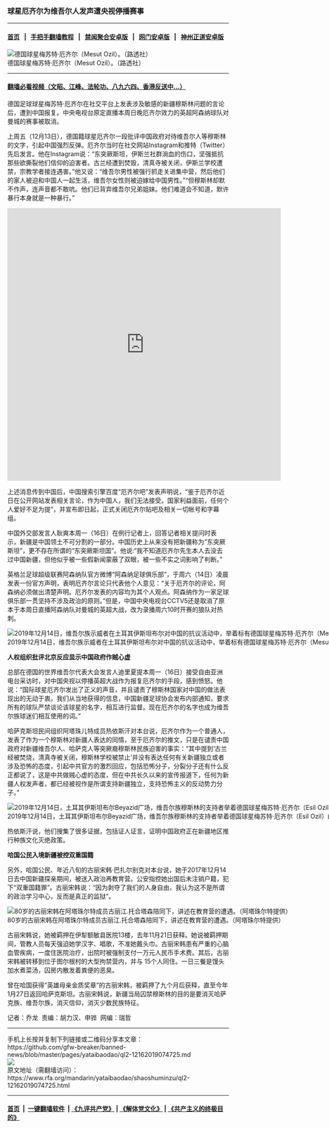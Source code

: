 ### 球星厄齐尔为维吾尔人发声遭央视停播赛事
------------------------

#### [首页](https://github.com/gfw-breaker/banned-news/blob/master/README.md) &nbsp;&nbsp;|&nbsp;&nbsp; [手把手翻墙教程](https://github.com/gfw-breaker/guides/wiki) &nbsp;&nbsp;|&nbsp;&nbsp; [禁闻聚合安卓版](https://github.com/gfw-breaker/bn-android) &nbsp;&nbsp;|&nbsp;&nbsp; [网门安卓版](https://github.com/oGate2/oGate) &nbsp;&nbsp;|&nbsp;&nbsp; [神州正道安卓版](https://github.com/SzzdOgate/update) 



<div id="headerimg">
 <img alt="德国球星梅苏特·厄齐尔（Mesut Ozil）。（路透社）" src="https://www.rfa.org/mandarin/yataibaodao/shaoshuminzu/ql2-12162019074725.html/2018-08-01T211145Z_1141315178_RC12B87B2120_RTRMADP_3_SOCCER-ICC-ARS-CHE.JPG/@@images/0ccc7f9a-a2c6-4bee-9ede-02176f74329c.jpeg" title="德国球星梅苏特·厄齐尔（Mesut Ozil）。（路透社）"/>
 <div id="headerimgcontents">
  <div id="headerimgcaption">
   <span>
    德国球星梅苏特·厄齐尔（Mesut Ozil）。（路透社）
   </span>
   <!-- zoomattribute -->
  </div>
  <!-- headerimgcaption -->
 </div>
 <!-- headerimagecontents -->
</div>

<hr/>


#### [翻墙必看视频（文昭、江峰、法轮功、八九六四、香港反送中...）](https://github.com/gfw-breaker/banned-news/blob/master/pages/link3.md)

<div id="storytext">
 <div>
  <div class="slot_header">
  </div>
 </div>
 <p>
  德国足球球星梅苏特·厄齐尔在社交平台上发表涉及敏感的新疆穆斯林问题的言论后，遭到中国报复。中央电视台原定直播本周日晚厄齐尔效力的英超阿森纳球队对曼城的赛事被取消。
 </p>
 <p>
  上周五（12月13日），德国籍球星厄齐尔一段批评中国政府对待维吾尔人等穆斯林的文字，引起中国强烈反弹。厄齐尔当时在社交网站Instagram和推特（Twitter）先后发言。他在Instagram说：“东突厥斯坦，伊斯兰社群淌血的伤口，坚强抵抗那些欲撕裂他们信仰的迫害者。古兰经遭到焚毁，清真寺被关闭，伊斯兰学校遭禁，宗教学者接连遇害。”他又说：“维吾尔男性被强行抓走关进集中营，然后他们的家人被迫和中国人一起生活，维吾尔女性则被迫嫁给中国男性。”“但穆斯林却默不作声，连声音都不敢吭。他们已背弃维吾尔兄弟姐妹。他们难道会不知道，默许暴行本身就是一种暴行。”
 </p>
 <p>
 </p>
 <p>
 </p>
 <p>
  <iframe frameborder="0" height="620" scrolling="no" src="https://www.facebook.com/plugins/video.php?href=https%3A%2F%2Fwww.facebook.com%2FRFAChinese%2Fvideos%2F675657112974120%2F&amp;show_text=0&amp;width=622" width="622">
  </iframe>
 </p>
 <p>
 </p>
 <p>
  上述消息传到中国后，中国搜索引擎百度“厄齐尔吧”发表声明说，“鉴于厄齐尔近日在公开网站发表相关言论，作为中国人，我们无法接受。国家利益面前，任何个人爱好不足为提”，并宣布即日起，正式关闭厄齐尔贴吧及相关一切帐号和字幕组。
 </p>
 <p>
  中国外交部发言人耿爽本周一（16日）在例行记者上，回答记者相关提问时表示，新疆是中国领土不可分割的一部分。中国历史上从来没有把新疆称为“东突厥斯坦”，更不存在所谓的“东突厥斯坦国”。他说:“我不知道厄齐尔先生本人去没去过中国新疆，但他似乎被一些假新闻蒙蔽了双眼，被一些不实之词影响了判断。”
 </p>
 <p>
  英格兰足球超级联赛阿森纳队官方微博“阿森纳足球俱乐部”，于周六（14日）凌晨发表一份官方声明，表明厄齐尔言论只代表他个人意见：“关于厄齐尔的评论，阿森纳必须做出清楚声明。厄齐尔发表的内容均为其个人观点。阿森纳作为一家足球俱乐部一贯坚持不涉及政治的原则。”但是，中国中央电视台CCTV5还是取消了原本于本周日直播阿森纳队对曼城的英超大战，改为录播周六10时开赛的狼队对热刺。
 </p>
 <p>
 </p>
 <p>
  <div class="image-inline captioned" style="width:1500px;">
   <div style="width:1500px;">
    <img alt="2019年12月14日，维吾尔族示威者在土耳其伊斯坦布尔对中国的抗议活动中，举着标有德国球星梅苏特·厄齐尔（Mesut Ozil）的图片标语牌。（路透社）" src="https://www.rfa.org/mandarin/yataibaodao/shaoshuminzu/ql2-12162019074725.html/2019-12-14T143504Z_174342605_RC22VD9X4JUM_RTRMADP_3_ARSENAL-CHINA.JPG" title="2019年12月14日，维吾尔族示威者在土耳其伊斯坦布尔对中国的抗议活动中，举着标有德国球星梅苏特·厄齐尔（Mesut Ozil）的图片标语牌。（路透社）"/>
   </div>
   <div class="image-caption">
    <span style="width:1500px;">
     2019年12月14日，维吾尔族示威者在土耳其伊斯坦布尔对中国的抗议活动中，举着标有德国球星梅苏特·厄齐尔（Mesut Ozil）的图片标语牌。（路透社）
    </span>
    <span class="copyright">
    </span>
   </div>
  </div>
 </p>
 <p>
  <b>
   人权组织批评北京反应显示中国政府作贼心虚
  </b>
 </p>
 <p>
  总部在德国的世界维吾尔代表大会发言人迪里夏提本周一（16日）接受自由亚洲电台采访时，对中国央视以停播英超大战作为报复厄齐尔的手段，感到愤怒。他说：“国际球星厄齐尔发出了正义的声音，并且谴责了穆斯林国家对中国的做法表现出的无动于衷。我们从当地获得的信息，中国新疆足球协会发布内部通知，要求所有的球队严禁谈论该球星的名字，相互进行监督。现在厄齐尔的名字也成为维吾尔族球迷们相互使用的词。”
 </p>
 <p>
  哈萨克斯坦民间组织阿塔珠儿特成员热依斯汗对本台说，厄齐尔作为一个普通人，发表了作为一个穆斯林对新疆人表达的同情，至于厄齐尔的推文，只是在谴责中国政府对新疆维吾尔人、哈萨克人等突厥裔穆斯林民族迫害的事实：“其中提到‘古兰经被焚烧，清真寺被关闭，穆斯林学校被禁止’并没有表达任何有关新疆独立或者涉及恐怖的态度，引起中共官方的激烈回应，包括恐怖分子，分裂分子还有什么反正都说了，这是中共做贼心虚的态度，但在中共长久以来的宣传报道下，任何为新疆人权发声者，都已经被视作是所谓支持新疆独立，支持恐怖主义的反动势力分子。”
 </p>
 <p>
 </p>
 <p>
  <div class="image-inline captioned" style="width:1500px;">
   <div style="width:1500px;">
    <img alt="2019年12月14日，土耳其伊斯坦布尔Beyazid广场，维吾尔族穆斯林的支持者举着德国球星梅苏特·厄齐尔（Esil Ozil）的标语牌。（法新社）" src="https://www.rfa.org/mandarin/yataibaodao/shaoshuminzu/ql2-12162019074725.html/000_1N26PO.jpg" title="2019年12月14日，土耳其伊斯坦布尔Beyazid广场，维吾尔族穆斯林的支持者举着德国球星梅苏特·厄齐尔（Esil Ozil）的标语牌。（法新社）"/>
   </div>
   <div class="image-caption">
    <span style="width:1500px;">
     2019年12月14日，土耳其伊斯坦布尔Beyazid广场，维吾尔族穆斯林的支持者举着德国球星梅苏特·厄齐尔（Esil Ozil）的标语牌。（法新社）
    </span>
    <span class="copyright">
    </span>
   </div>
  </div>
 </p>
 <p>
  热依斯汗说，他们搜集了很多证据，包括证人证言，证明中国政府正在新疆地区推行种族文化灭绝政策。
 </p>
 <p>
  <b>
   哈国公民入境新疆被控双重国籍
  </b>
 </p>
 <p>
  另外，哈国公民、年近八旬的古丽宋韩·巴扎尔别克对本台说，她于2017年12月14日去中国新疆探亲期间，被送入政治再教育营。公安指控她出国后未注销户籍，犯下“双重国籍罪”。古丽宋韩说：“因为剥夺了我们的人身自由，我认为这不是所谓的政治学习中心，反而是真正的监狱”。
 </p>
 <p>
 </p>
 <p>
  <div class="image-inline captioned" style="width:809px;">
   <div style="width:809px;">
    <img alt="80岁的古丽宋韩在阿塔珠尔特成员古丽江.托合塔森陪同下，讲述在教育营的遭遇。（阿塔珠尔特提供）" src="https://www.rfa.org/mandarin/yataibaodao/shaoshuminzu/ql2-12162019074725.html/m1219-ql2p.jpg" title="80岁的古丽宋韩在阿塔珠尔特成员古丽江.托合塔森陪同下，讲述在教育营的遭遇。（阿塔珠尔特提供）"/>
   </div>
   <div class="image-caption">
    <span style="width:809px;">
     80岁的古丽宋韩在阿塔珠尔特成员古丽江.托合塔森陪同下，讲述在教育营的遭遇。（阿塔珠尔特提供）
    </span>
    <span class="copyright">
    </span>
   </div>
  </div>
 </p>
 <p>
  古丽宋韩说，她被羁押在伊犁额敏县医院13楼，去年11月21日获释。她说被羁押期间，管教人员每天强迫她学汉字、唱歌，不准她戴头巾。古丽宋韩患有严重的心脑血管疾病，一度住医院治疗，出院时被强制支付一万元人民币手术费。其后，古丽宋韩被转移到位于图尔根村的大型拘禁营内，并与 15个人同住。一日三餐是馒头加水煮菜汤，囚房内散发着粪便的恶臭。
 </p>
 <p>
  曾在哈国获得“英雄母亲金质奖章”的古丽宋韩，被羁押了九个月后获释，直至今年1月27日返回哈萨克斯坦。古丽宋韩说，新疆当局囚禁穆斯林的目的是要消灭哈萨克族、维吾尔族，消灭信仰，消灭少数民族特征。
 </p>
 <p>
  记者：乔龙  责编：胡力汉、申铧  网编：瑞哲
 </p>
</div>

<hr/>
手机上长按并复制下列链接或二维码分享本文章：<br/>
https://github.com/gfw-breaker/banned-news/blob/master/pages/yataibaodao/ql2-12162019074725.md <br/>
<a href='https://github.com/gfw-breaker/banned-news/blob/master/pages/yataibaodao/ql2-12162019074725.md'><img src='https://github.com/gfw-breaker/banned-news/blob/master/pages/yataibaodao/ql2-12162019074725.md.png'/></a> <br/>
原文地址（需翻墙访问）：https://www.rfa.org/mandarin/yataibaodao/shaoshuminzu/ql2-12162019074725.html


------------------------
#### [首页](https://github.com/gfw-breaker/banned-news/blob/master/README.md) &nbsp;|&nbsp; [一键翻墙软件](https://github.com/gfw-breaker/nogfw/blob/master/README.md) &nbsp;| [《九评共产党》](https://github.com/gfw-breaker/9ping.md/blob/master/README.md#九评之一评共产党是什么) | [《解体党文化》](https://github.com/gfw-breaker/jtdwh.md/blob/master/README.md) | [《共产主义的终极目的》](https://github.com/gfw-breaker/gczydzjmd.md/blob/master/README.md)


<img src='http://gfw-breaker.win/banned-news/pages/yataibaodao/ql2-12162019074725.md' width='0px' height='0px'/>